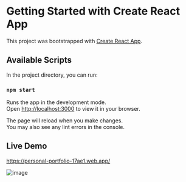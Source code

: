 # Getting Started with Create React App

This project was bootstrapped with [Create React App](https://github.com/facebook/create-react-app).

## Available Scripts

In the project directory, you can run:

### `npm start`

Runs the app in the development mode.\
Open [http://localhost:3000](http://localhost:3000) to view it in your browser.

The page will reload when you make changes.\
You may also see any lint errors in the console.

## Live Demo

https://personal-portfolio-17ae1.web.app/

![image](https://user-images.githubusercontent.com/62356757/197077408-e6ef31ee-127b-4a00-8101-c113460fcd0c.png)
